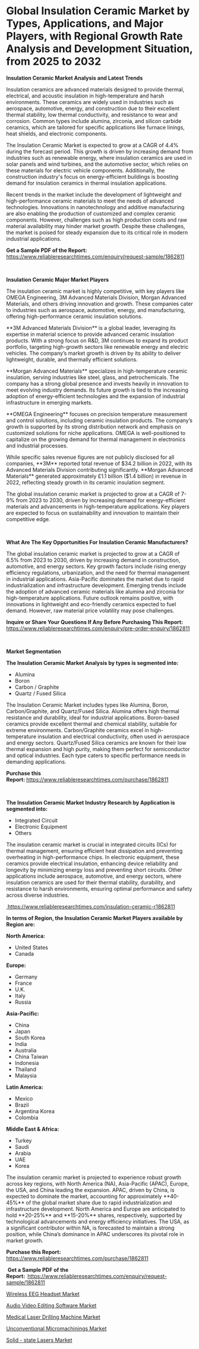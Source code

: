 <p><h1>Global Insulation Ceramic Market by Types, Applications, and Major Players, with Regional Growth Rate Analysis and Development Situation, from 2025 to 2032</h1></p><p><strong>Insulation Ceramic Market Analysis and Latest Trends</strong></p>
<p><p>Insulation ceramics are advanced materials designed to provide thermal, electrical, and acoustic insulation in high-temperature and harsh environments. These ceramics are widely used in industries such as aerospace, automotive, energy, and construction due to their excellent thermal stability, low thermal conductivity, and resistance to wear and corrosion. Common types include alumina, zirconia, and silicon carbide ceramics, which are tailored for specific applications like furnace linings, heat shields, and electronic components.</p><p>The Insulation Ceramic Market is expected to grow at a CAGR of 4.4% during the forecast period. This growth is driven by increasing demand from industries such as renewable energy, where insulation ceramics are used in solar panels and wind turbines, and the automotive sector, which relies on these materials for electric vehicle components. Additionally, the construction industry's focus on energy-efficient buildings is boosting demand for insulation ceramics in thermal insulation applications.</p><p>Recent trends in the market include the development of lightweight and high-performance ceramic materials to meet the needs of advanced technologies. Innovations in nanotechnology and additive manufacturing are also enabling the production of customized and complex ceramic components. However, challenges such as high production costs and raw material availability may hinder market growth. Despite these challenges, the market is poised for steady expansion due to its critical role in modern industrial applications.</p></p>
<p><strong>Get a Sample PDF of the Report:&nbsp;</strong> <a href="https://www.reliableresearchtimes.com/enquiry/request-sample/1862811?utm_campaign=2176&utm_medium=2&utm_source=Github&utm_content=ia&utm_term=24012025&utm_id=insulation-ceramic">https://www.reliableresearchtimes.com/enquiry/request-sample/1862811</a></p>
<p>&nbsp;</p>
<p><strong>Insulation Ceramic Major Market Players</strong></p>
<p><p>The insulation ceramic market is highly competitive, with key players like OMEGA Engineering, 3M Advanced Materials Division, Morgan Advanced Materials, and others driving innovation and growth. These companies cater to industries such as aerospace, automotive, energy, and manufacturing, offering high-performance ceramic insulation solutions.</p><p>**3M Advanced Materials Division** is a global leader, leveraging its expertise in material science to provide advanced ceramic insulation products. With a strong focus on R&D, 3M continues to expand its product portfolio, targeting high-growth sectors like renewable energy and electric vehicles. The company’s market growth is driven by its ability to deliver lightweight, durable, and thermally efficient solutions.</p><p>**Morgan Advanced Materials** specializes in high-temperature ceramic insulation, serving industries like steel, glass, and petrochemicals. The company has a strong global presence and invests heavily in innovation to meet evolving industry demands. Its future growth is tied to the increasing adoption of energy-efficient technologies and the expansion of industrial infrastructure in emerging markets.</p><p>**OMEGA Engineering** focuses on precision temperature measurement and control solutions, including ceramic insulation products. The company’s growth is supported by its strong distribution network and emphasis on customized solutions for niche applications. OMEGA is well-positioned to capitalize on the growing demand for thermal management in electronics and industrial processes.</p><p>While specific sales revenue figures are not publicly disclosed for all companies, **3M** reported total revenue of $34.2 billion in 2022, with its Advanced Materials Division contributing significantly. **Morgan Advanced Materials** generated approximately £1.1 billion ($1.4 billion) in revenue in 2022, reflecting steady growth in its ceramic insulation segment.</p><p>The global insulation ceramic market is projected to grow at a CAGR of 7-9% from 2023 to 2030, driven by increasing demand for energy-efficient materials and advancements in high-temperature applications. Key players are expected to focus on sustainability and innovation to maintain their competitive edge.</p></p>
<p>&nbsp;</p>
<p><strong>What Are The Key Opportunities For Insulation Ceramic Manufacturers?</strong></p>
<p><p>The global insulation ceramic market is projected to grow at a CAGR of 6.5% from 2023 to 2030, driven by increasing demand in construction, automotive, and energy sectors. Key growth factors include rising energy efficiency regulations, urbanization, and the need for thermal management in industrial applications. Asia-Pacific dominates the market due to rapid industrialization and infrastructure development. Emerging trends include the adoption of advanced ceramic materials like alumina and zirconia for high-temperature applications. Future outlook remains positive, with innovations in lightweight and eco-friendly ceramics expected to fuel demand. However, raw material price volatility may pose challenges.</p></p>
<p><strong>Inquire or Share Your Questions If Any Before Purchasing This Report:</strong> <a href="https://www.reliableresearchtimes.com/enquiry/pre-order-enquiry/1862811?utm_campaign=2176&utm_medium=2&utm_source=Github&utm_content=ia&utm_term=24012025&utm_id=insulation-ceramic">https://www.reliableresearchtimes.com/enquiry/pre-order-enquiry/1862811</a></p>
<p>&nbsp;</p>
<p><strong>Market Segmentation</strong></p>
<p><strong>The Insulation Ceramic Market Analysis by types is segmented into:</strong></p>
<p><ul><li>Alumina</li><li>Boron</li><li>Carbon / Graphite</li><li>Quartz / Fused Silica</li></ul></p>
<p><p>The Insulation Ceramic Market includes types like Alumina, Boron, Carbon/Graphite, and Quartz/Fused Silica. Alumina offers high thermal resistance and durability, ideal for industrial applications. Boron-based ceramics provide excellent thermal and chemical stability, suitable for extreme environments. Carbon/Graphite ceramics excel in high-temperature insulation and electrical conductivity, often used in aerospace and energy sectors. Quartz/Fused Silica ceramics are known for their low thermal expansion and high purity, making them perfect for semiconductor and optical industries. Each type caters to specific performance needs in demanding applications.</p></p>
<p><strong>Purchase this Report:&nbsp;</strong><a href="https://www.reliableresearchtimes.com/purchase/1862811?utm_campaign=2176&utm_medium=2&utm_source=Github&utm_content=ia&utm_term=24012025&utm_id=insulation-ceramic">https://www.reliableresearchtimes.com/purchase/1862811</a></p>
<p>&nbsp;</p>
<p><strong>The Insulation Ceramic Market Industry Research by Application is segmented into:</strong></p>
<p><ul><li>Integrated Circuit</li><li>Electronic Equipment</li><li>Others</li></ul></p>
<p><p>The insulation ceramic market is crucial in integrated circuits (ICs) for thermal management, ensuring efficient heat dissipation and preventing overheating in high-performance chips. In electronic equipment, these ceramics provide electrical insulation, enhancing device reliability and longevity by minimizing energy loss and preventing short circuits. Other applications include aerospace, automotive, and energy sectors, where insulation ceramics are used for their thermal stability, durability, and resistance to harsh environments, ensuring optimal performance and safety across diverse industries.</p></p>
<p><a href="https://www.reliableresearchtimes.com/insulation-ceramic-r1862811?utm_campaign=2176&utm_medium=2&utm_source=Github&utm_content=ia&utm_term=24012025&utm_id=insulation-ceramic">&nbsp;https://www.reliableresearchtimes.com/insulation-ceramic-r1862811</a></p>
<p><strong>In terms of Region, the Insulation Ceramic Market Players available by Region are:</strong></p>
<p>
    <p> <strong> North America: </strong>
        <ul>
            <li>United States</li>
            <li>Canada</li>
        </ul>
        </p> 
    <p> <strong> Europe: </strong>
        <ul>
            <li>Germany</li>
            <li>France</li>
            <li>U.K.</li>
            <li>Italy</li>
            <li>Russia</li>
        </ul>
        </p> 
    <p> <strong> Asia-Pacific: </strong>
        <ul>
            <li>China</li>
            <li>Japan</li>
            <li>South Korea</li>
            <li>India</li>
            <li>Australia</li>
            <li>China Taiwan</li>
            <li>Indonesia</li>
            <li>Thailand</li>
            <li>Malaysia</li>
        </ul>
        </p> 
    <p> <strong> Latin America: </strong>
        <ul>
            <li>Mexico</li>
            <li>Brazil</li>
            <li>Argentina Korea</li>
            <li>Colombia</li>
        </ul>
        </p> 
    <p> <strong> Middle East & Africa: </strong>
        <ul>
            <li>Turkey</li>
            <li>Saudi</li>
            <li>Arabia</li>
            <li>UAE</li>
            <li>Korea</li>
        </ul>
    </p>
    </p>
<p><p>The insulation ceramic market is projected to experience robust growth across key regions, with North America (NA), Asia-Pacific (APAC), Europe, the USA, and China leading the expansion. APAC, driven by China, is expected to dominate the market, accounting for approximately **40-45%** of the global market share due to rapid industrialization and infrastructure development. North America and Europe are anticipated to hold **20-25%** and **15-20%** shares, respectively, supported by technological advancements and energy efficiency initiatives. The USA, as a significant contributor within NA, is forecasted to maintain a strong position, while China’s dominance in APAC underscores its pivotal role in market growth.</p></p>
<p><strong>Purchase this Report: </strong><a href="https://www.reliableresearchtimes.com/purchase/1862811?utm_campaign=2176&utm_medium=2&utm_source=Github&utm_content=ia&utm_term=24012025&utm_id=insulation-ceramic">https://www.reliableresearchtimes.com/purchase/1862811</a></p>
<p>&nbsp;<strong>Get a Sample PDF of the Report:&nbsp;&nbsp;</strong><a href="https://www.reliableresearchtimes.com/enquiry/request-sample/1862811?utm_campaign=2176&utm_medium=2&utm_source=Github&utm_content=ia&utm_term=24012025&utm_id=insulation-ceramic">https://www.reliableresearchtimes.com/enquiry/request-sample/1862811</a></p>
<p><strong></strong></p>
<p><p><a href="https://www.linkedin.com/pulse/comprehensive-report-wireless-eeg-headset-market-types-applications-9yxxe?utm_campaign=2176&utm_medium=2&utm_source=Github&utm_content=ia&utm_term=24012025&utm_id=insulation-ceramic">Wireless EEG Headset Market</a></p><p><a href="https://www.linkedin.com/pulse/audio-video-editing-software-market-size-expected-grow-izf9c?utm_campaign=2176&utm_medium=2&utm_source=Github&utm_content=ia&utm_term=24012025&utm_id=insulation-ceramic">Audio Video Editing Software Market</a></p><p><a href="https://www.linkedin.com/pulse/medical-laser-drilling-machine-market-research-report-bbtgf?utm_campaign=2176&utm_medium=2&utm_source=Github&utm_content=ia&utm_term=24012025&utm_id=insulation-ceramic">Medical Laser Drilling Machine Market</a></p><p><a href="https://www.linkedin.com/pulse/unconventional-micromachinings-market-trends-forecast-wpo1c?utm_campaign=2176&utm_medium=2&utm_source=Github&utm_content=ia&utm_term=24012025&utm_id=insulation-ceramic">Unconventional Micromachinings Market</a></p><p><a href="https://www.linkedin.com/pulse/anticipated-cagr-4-solid-state-lasers-market-analysis-report-z3k6e?utm_campaign=2176&utm_medium=2&utm_source=Github&utm_content=ia&utm_term=24012025&utm_id=insulation-ceramic">Solid - state Lasers Market</a></p></p>